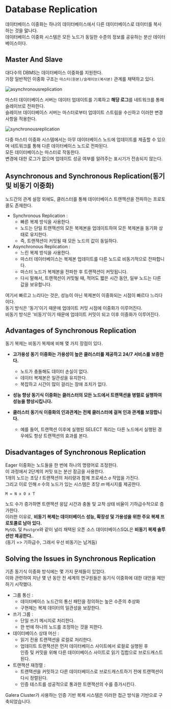 # Database Replication

데이터베이스 이중화는 하나의 데이터베이스에서 다른 데이터베이스로 데이터를 복사하는 것을 맗나다.     
데이터베이스 이중화 시스템은 모든 노드가 동일한 수준의 정보를 공유하는 분산 데이터베이스이다.    

## Master And Slave

대다수의 DBMS는 데이터베이스 이중화를 지원한다.   
가장 일반적인 이중화 구조는 `마스터(원본)/슬레이브(복사본)` 관계를 채택하고 있다.  

![asynchronousreplication](https://user-images.githubusercontent.com/50267433/164360492-25bade02-af8a-476d-a07c-eaffc65bf90e.png)

마스터 데이터베이스 서버는 데이터 업데이트를 기록하고 **해당 로그**를 네트워크를 통해 슬레이브로 전파한다.   
슬레이브 데이터베이스 서버는 마스터로부터 업데이트 스트림을 수신하고 이러한 변경 사항을 적용한다.   

![synchronousreplication](https://user-images.githubusercontent.com/50267433/164360556-850e1775-727b-4ab6-b25f-d7958769e429.png)

다중 마스터 이중화 시스템에서는 아무 데이터베이스 노드에 업데이트를 제출할 수 있으며 네트워크를 통해 다른 데이터베이스 노드로 전파된다.    
모든 데이터베이스는 마스터로 작동한다.     
변경에 대한 로그가 없으며 업데이트 성공 여부를 알려주는 표시기가 전송되지 않는다.  

## Asynchronous and Synchronous Replication(동기 및 비동기 이중화)  
노드간의 관계 설정 외에도, 클러스터를 통해 데이터베이스 트랜잭션을 전파하는 프로토콜도 존재한다.   

* Synchronous Replication :    
    * 빠른 복제 방식을 사용한다.  
    * 노드는 단일 트랜잭션의 모든 복제본을 업데이트하여 모든 복제본을 동기화 상태로 유지한다.   
    * 즉, 트랜잭션이 커밋될 때 모든 노드의 값이 동일하다.   
* Asynchronous Replication :    
    * 느린 복제 방식을 사용한다. 
    * 마스터 데이터베이스는 복제본 업데이트를 다른 노드로 비동기적으로 전파합니다. 
    * 마스터 노드가 복제본을 전파한 후 트랜잭션이 커밋됩니다. 
    * 다시 말해서, 트랜잭션이 커밋될 때, 적어도 짧은 시간 동안, 일부 노드는 다른 값을 보유합니다.

여기서 빠르고 느리다는 것은, 성능이 아닌 복제본이 이중화되는 시점이 빠르다 느리다이다.   
동기 방식은 '동기'이기 때문에 업데이트 커밋 시점에 이중화가 이루어진다.    
비동기 방식은 '비동기'이기 때문에 업데이트 커밋이 되고 이후 이중화가 이루어진다.   

## Advantages of Synchronous Replication

동기 복제는 비동기 복제에 비해 몇 가지 장점이 있다.   

* **고가용성 동기 이중화는 가용성이 높은 클러스터를 제공하고 24/7 서비스를 보증한다.**    
    * 노드가 충돌해도 데이터 손실이 없다.   
    * 데이터 복제본은 일관성을 유지한다.   
    * 복잡하고 시간이 많이 걸리는 장애 조치가 없다.     
  
* **성능 향상 동기식 이중화는 클러스터의 모든 노드에서 트랜잭션을 병렬로 실행하여 성능을 향상시킵니다.**
* **클러스터 동기식 이중화의 인과관계는 전체 클러스터에 걸쳐 인과 관계를 보장합니다.**   
    * 예를 들어, 트랜잭션 이후에 실행된 SELECT 쿼리는 다른 노드에서 실행된 경우에도 항상 트랜잭션의 효과를 본다.   

## Disadvantages of Synchronous Replication
  
Eager 이중화는 노드들을 한 번에 하나의 명령어로 조정한다.       
이 과정에서 2단계의 커밋 또는 분산 잠금을 사용한다.     
1개의 노드는 초당 𝑡 트랜잭션의 처리량과 함께 프로세스 𝑜 작업을 가진다.    
그리고 이로 인해 𝑛 수의 노드가 있는 시스템은 초당 𝑚 메시지를 제공한다.      
             
```
M = N x O x T   
```  

노드 수가 증가하면 트랜잭션 응답 시간과 충돌 및 교착 상태 비율이 기하급수적으로 증가한다.       
이러한 이유로, **비동기 복제는 데이터베이스 성능, 확장성 및 가용성을 위한 주요 복제 프로토콜로 남아 있다.**            
`MySQL` 및 `Postgre`와 같이 널리 채택된 오픈 소스 데이터베이스SQL은 **비동기 복제 솔루션만 제공한다.**.       
(동기 => 기하급수, 그래서 우선 비동기는 남겨둠)   
  
## Solving the Issues in Synchronous Replication
       
기존 동기식 이중화 방식에는 몇 가지 문제들이 있었다.       
이와 관련하여 지난 몇 년 동안 전 세계의 연구원들은 동기식 이중화에 대한 대안을 제안하기 시작했다.    
 
* 그룹 통신 :     
   * 데이터베이스 노드간의 통신 패턴을 정의하는 높은 수준의 추상화    
   * 구현체는 복제 데이터의 일관성을 보장한다.    
* 쓰기 그룹 :   
   * 단일 쓰기 메시지로 처리한다.   
   * 한 번에 하나의 노드를 조정하는 것을 피한다.      
* 데이터베이스 상태 머신 :    
   * 읽기 전용 트랜잭션을 로컬로 처리한다.      
   * 업데이트 트랜잭션은 먼저 데이터베이스 사이트에서 로컬로 실행된 후     
     인증 및 커밋을 위해 다른 데이터베이스 사이트로 읽기 집합으로 브로드캐스트된다.   
* 트랜잭션 재정렬 : 
   * 트랜잭션을 커밋하고 다른 데이터베이스로 브로드캐스트하기 전에 트랜잭션이 다시 정렬된다. 
   * 인증 테스트를 성공적으로 통과한 트랜잭션의 수를 증가시킨다.   
      
Galera Cluster가 사용하는 인증 기반 복제 시스템은 이러한 접근 방식을 기반으로 구축되었습니다.
